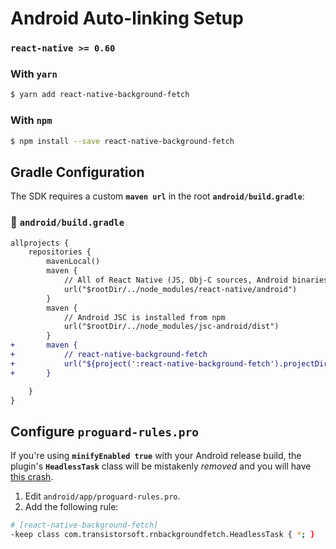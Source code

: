 # Android Auto-linking Setup

### `react-native >= 0.60`

### With `yarn`

```bash
$ yarn add react-native-background-fetch
```

### With `npm`
```bash
$ npm install --save react-native-background-fetch
```

## Gradle Configuration

The SDK requires a custom __`maven url`__ in the root __`android/build.gradle`__:

### :open_file_folder: **`android/build.gradle`**

```diff
allprojects {
    repositories {
        mavenLocal()
        maven {
            // All of React Native (JS, Obj-C sources, Android binaries) is installed from npm
            url("$rootDir/../node_modules/react-native/android")
        }
        maven {
            // Android JSC is installed from npm
            url("$rootDir/../node_modules/jsc-android/dist")
        }
+       maven {
+           // react-native-background-fetch
+           url("${project(':react-native-background-fetch').projectDir}/libs")
+       }

    }
}
```

## Configure __`proguard-rules.pro`__

If you're using __`minifyEnabled true`__ with your Android release build, the plugin's __`HeadlessTask`__ class will be mistakenly *removed* and you will have [this crash](https://github.com/transistorsoft/react-native-background-fetch/issues/261).

1.  Edit `android/app/proguard-rules.pro`.
2.  Add the following rule:

```bash
# [react-native-background-fetch]
-keep class com.transistorsoft.rnbackgroundfetch.HeadlessTask { *; }
```

